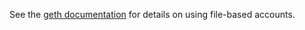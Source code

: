 See the [geth documentation](https://geth.ethereum.org/docs/interface/managing-your-accounts) for details on using file-based accounts.
